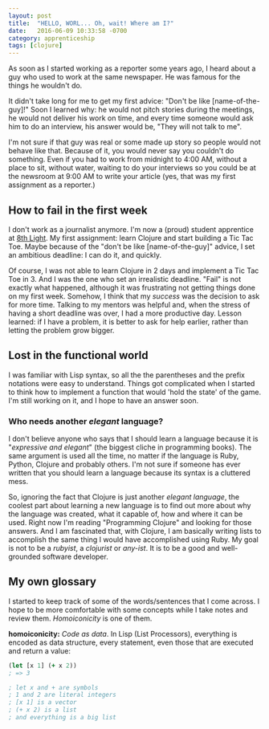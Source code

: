 ```yaml
---
layout: post
title:  "HELLO, WORL... Oh, wait! Where am I?"
date:   2016-06-09 10:33:58 -0700
category: apprenticeship
tags: [clojure]
---
```


As soon as I started working as a reporter some years ago, I heard about a guy who used to work at the same newspaper. He was famous for the things he wouldn't do.
<!--more--> 

It didn't take long for me to get my first advice: "Don't be like [name-of-the-guy]!" Soon I learned why: he would not pitch stories during the meetings, he would not deliver his work on time, and every time someone would ask him to do an interview, his answer would be, "They will not talk to me".

I'm not sure if that guy was real or some made up story so people would not behave like that. Because of it, you would never say you couldn't do something. Even if you had to work from midnight to 4:00 AM, without a place to sit, without water, waiting to do your interviews so you could be at the newsroom at 9:00 AM to write your article (yes, that was my first assignment as a reporter.)

## How to fail in the first week

I don't work as a journalist anymore. I'm now a (proud) student apprentice at [8th Light](http://8thlight.com). My first assignment: learn Clojure and start building a Tic Tac Toe. Maybe because of the "don't be like [name-of-the-guy]" advice, I set an ambitious deadline: I can do it, and quickly. 

Of course, I was not able to learn Clojure in 2 days and implement a Tic Tac Toe in 3. And I was the one who set an irrealistic deadline. "Fail" is not exactly what happened, although it was frustrating not getting things done on my first week. Somehow, I think that my *success* was the decision to ask for more time. Talking to my mentors was helpful and, when the stress of having a short deadline was over, I had a more productive day. Lesson learned: if I have a problem, it is better to ask for help earlier, rather than letting the problem grow bigger. 

## Lost in the functional world

I was familiar with Lisp syntax, so all the the parentheses and the prefix notations were easy to understand. Things got complicated when I started to think how to implement a function that would 'hold the state' of the game. I'm still working on it, and I hope to have an answer soon. 

### Who needs another *elegant* language?

I don't believe anyone who says that I should learn a language because it is "*expressive and elegant*" (the biggest cliche in programming books). The same argument is used all the time, no matter if the language is Ruby, Python, Clojure and probably others. I'm not sure if someone has ever written that you should learn a language because its syntax is a cluttered mess. 

So, ignoring the fact that Clojure is just another *elegant language*, the coolest part about learning a new language is to find out more about why the language was created, what it capable of, how and where it can be used. Right now I'm reading "Programming Clojure" and looking for those answers. And I am fascinated that, with Clojure, I am basically writing lists to accomplish the same thing I would have accomplished using Ruby. My goal is not to be a *rubyist*, a *clojurist* or *any-ist*. It is to be a good and well-grounded software developer. 

## My own glossary

I started to keep track of some of the words/sentences that I come across. I hope to be more comfortable with some concepts while I take notes and review them. *Homoiconicity* is one of them.  

**homoiconicity:** *Code as data*. In Lisp (List Processors), everything is encoded as data structure, every statement, even those that are executed and return a value:

```clojure
(let [x 1] (+ x 2))
; => 3

; let x and + are symbols
; 1 and 2 are literal integers
; [x 1] is a vector
; (+ x 2) is a list
; and everything is a big list
```





